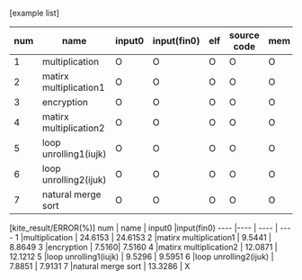 [example list]

num | name | input0 |input(fin0) | elf | source code| mem
---- |---- | ---- | ---- | ----| ----| ----
1 |multiplication | O | O | O | O| O
2 |matirx multiplication1 | O | O | O | O| O
3 |encryption | O |O | O | O| O
4 |matirx multiplication2 | O |O | O| O| O
5 |loop unrolling1(iujk) | O | O | O| O| O
6 |loop unrolling2(ijuk) | O |O | O| O| O
7 |natural merge sort | O |O | O| O| O

[kite_result/ERROR(%)]
num | name | input0 |input(fin0)
---- |---- | ---- | ---- 
1 |multiplication | 24.6153 | 24.6153
2 |matirx multiplication1 | 9.5441 | 8.8649
3 |encryption | 7.5160| 7.5160
4 |matirx multiplication2 | 12.0871 | 12.1212 
5 |loop unrolling1(iujk) | 9.5296 | 9.5951 
6 |loop unrolling2(ijuk) | 7.8851 | 7.9131
7 |natural merge sort | 13.3286 | X 
